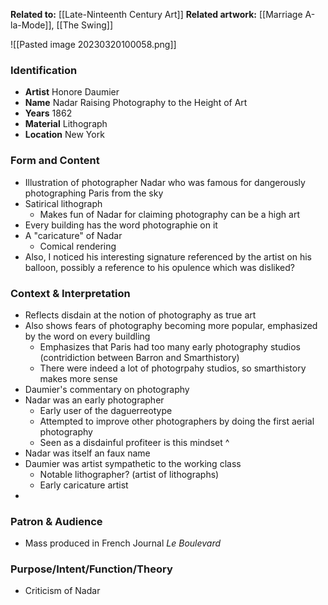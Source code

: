 **Related to:** [[Late-Ninteenth Century Art]]
**Related artwork:** [[Marriage A-la-Mode]], [[The Swing]]

![[Pasted image 20230320100058.png]]

### Identification
- **Artist** Honore Daumier
- **Name** Nadar Raising Photography to the Height of Art
- **Years** 1862
- **Material** Lithograph
- **Location** New York

### Form and Content
- Illustration of photographer Nadar who was famous for dangerously photographing Paris from the sky
- Satirical lithograph
	- Makes fun of Nadar for claiming photography can be a high art
- Every building has the word photographie on it
- A "caricature" of Nadar
	- Comical rendering
- Also, I noticed his interesting signature referenced by the artist on his balloon, possibly a reference to his opulence which was disliked?

### Context & Interpretation
- Reflects disdain at the notion of photography as true art
- Also shows fears of photography becoming more popular, emphasized by the word on every buildling
	- Emphasizes that Paris had too many early photography studios (contridiction between Barron and Smarthistory)
	- There were indeed a lot of photogrpahy studios, so smarthistory makes more sense
-  Daumier's commentary on photography       
- Nadar was an early photographer
	- Early user of the daguerreotype
	- Attempted to improve other photographers by doing the first aerial photography
	- Seen as a disdainful profiteer is this mindset ^
- Nadar was itself an faux name
- Daumier was artist sympathetic to the working class
	- Notable lithographer? (artist of lithographs)
	- Early caricature artist
- 

### Patron & Audience
- Mass produced in French Journal *Le Boulevard*

### Purpose/Intent/Function/Theory
- Criticism of Nadar